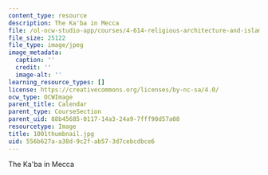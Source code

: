 ```yaml
---
content_type: resource
description: The Ka'ba in Mecca
file: /ol-ocw-studio-app/courses/4-614-religious-architecture-and-islamic-cultures-fall-2002/556b627aa38d9c2fab573d7cebcdbce6_1001thumbnail.jpg
file_size: 25122
file_type: image/jpeg
image_metadata:
  caption: ''
  credit: ''
  image-alt: ''
learning_resource_types: []
license: https://creativecommons.org/licenses/by-nc-sa/4.0/
ocw_type: OCWImage
parent_title: Calendar
parent_type: CourseSection
parent_uid: 88b45685-0117-14a3-24a9-7fff90d57a08
resourcetype: Image
title: 1001thumbnail.jpg
uid: 556b627a-a38d-9c2f-ab57-3d7cebcdbce6
---
```

The Ka'ba in Mecca